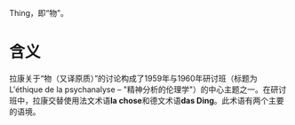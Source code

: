 Thing，即“物”。

# 含义

拉康关于“物（又译原质）”的讨论构成了1959年与1960年研讨班（标题为L'éthique de la psychanalyse – "精神分析的伦理学"）的中心主题之一。在研讨班中，拉康交替使用法文术语**la chose**和德文术语**das Ding**。此术语有两个主要的语境。

## 